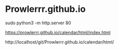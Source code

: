 # Prowlerrr.github.io

sudo python3 -m http.server 80

https://prowlerrr.github.io/calendar/html/index.html

http://localhost/git/Prowlerrr.github.io/calendar/html/